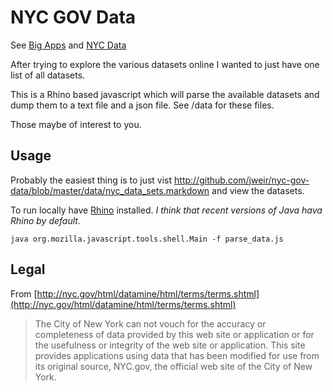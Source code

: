 # NYC GOV Data #

See [Big Apps](http://www.nycbigapps.com/) and [NYC Data](http://nyc.gov/data)

After trying to explore the various datasets online I wanted to just have one list of all datasets.

This is a Rhino based javascript which will parse the available datasets and dump them to a text file and a json file.  See /data for these files.

Those maybe of interest to you.

## Usage ##

Probably the easiest thing is to just vist <http://github.com/jweir/nyc-gov-data/blob/master/data/nyc_data_sets.markdown> and view the datasets.

To run locally have [Rhino](http://www.mozilla.org/rhino/) installed. _I think that recent versions of Java hava Rhino by default._

  `java org.mozilla.javascript.tools.shell.Main -f parse_data.js`

## Legal ##

From [http://nyc.gov/html/datamine/html/terms/terms.shtml](http://nyc.gov/html/datamine/html/terms/terms.shtml)

> The City of New York can not vouch for the accuracy or completeness of data provided by this web site or application or for the usefulness or integrity of the web site or application.  This site provides applications using data that has been modified for use from its original source, NYC.gov, the official web site of the City of New York.